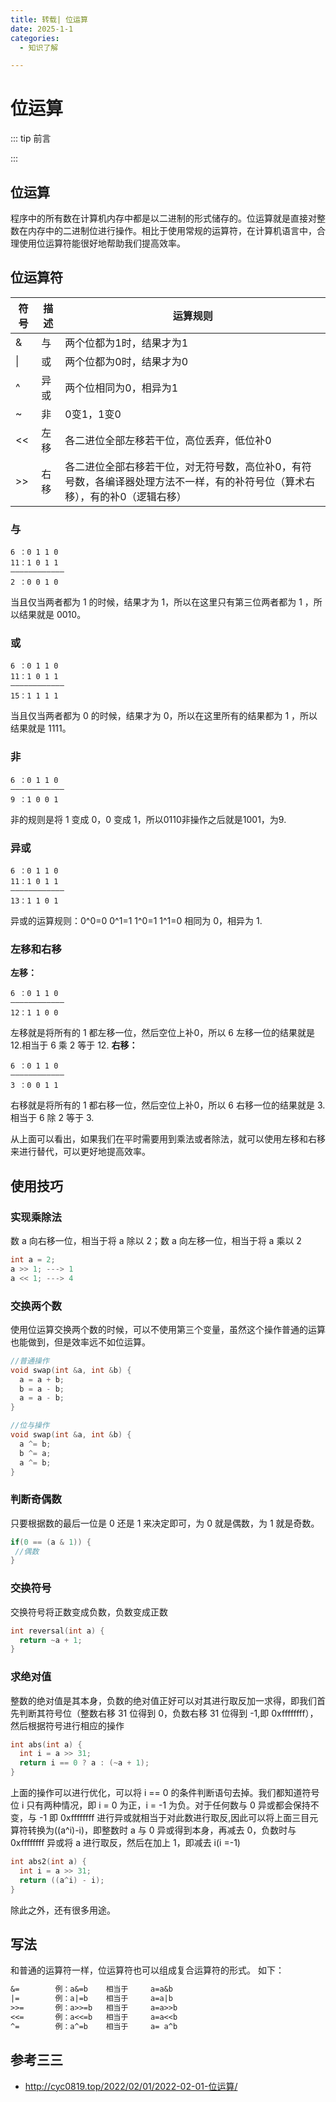 ```yaml
---
title: 转载| 位运算
date: 2025-1-1
categories: 
  - 知识了解

---
```


# 位运算

::: tip 前言



:::

## 位运算

程序中的所有数在计算机内存中都是以二进制的形式储存的。位运算就是直接对整数在内存中的二进制位进行操作。相比于使用常规的运算符，在计算机语言中，合理使用位运算符能很好地帮助我们提高效率。



## 位运算符

| 符号 | 描述 | 运算规则                                                     |
| ---- | ---- | ------------------------------------------------------------ |
| &    | 与   | 两个位都为1时，结果才为1                                     |
| \|   | 或   | 两个位都为0时，结果才为0                                     |
| ^    | 异或 | 两个位相同为0，相异为1                                       |
| ~    | 非   | 0变1，1变0                                                   |
| <<   | 左移 | 各二进位全部左移若干位，高位丢弃，低位补0                    |
| >>   | 右移 | 各二进位全部右移若干位，对无符号数，高位补0，有符号数，各编译器处理方法不一样，有的补符号位（算术右移），有的补0（逻辑右移） |

### 与

```
6 ：0 1 1 0
11：1 0 1 1
————————————
2 ：0 0 1 0
```

当且仅当两者都为 1 的时候，结果才为 1，所以在这里只有第三位两者都为 1 ，所以结果就是 0010。

### 或

```
6 ：0 1 1 0
11：1 0 1 1
————————————
15：1 1 1 1
```

当且仅当两者都为 0 的时候，结果才为 0，所以在这里所有的结果都为 1 ，所以结果就是 1111。

### 非

```
6 ：0 1 1 0
————————————
9 ：1 0 0 1
```

非的规则是将 1 变成 0，0 变成 1，所以0110非操作之后就是1001，为9.

### 异或

```
6 ：0 1 1 0
11：1 0 1 1
————————————
13：1 1 0 1
```

异或的运算规则：0^0=0 0^1=1 1^0=1 1^1=0 相同为 0，相异为 1.

### 左移和右移

**左移：**

```
6 ：0 1 1 0
————————————
12：1 1 0 0
```

左移就是将所有的 1 都左移一位，然后空位上补0，所以 6 左移一位的结果就是 12.相当于 6 乘 2 等于 12.
**右移：**

```
6 ：0 1 1 0
————————————
3 ：0 0 1 1
```

右移就是将所有的 1 都右移一位，然后空位上补0，所以 6 右移一位的结果就是 3.相当于 6 除 2 等于 3.

从上面可以看出，如果我们在平时需要用到乘法或者除法，就可以使用左移和右移来进行替代，可以更好地提高效率。



## 使用技巧

### 实现乘除法

数 a 向右移一位，相当于将 a 除以 2；数 a 向左移一位，相当于将 a 乘以 2

```c
int a = 2;
a >> 1; ---> 1
a << 1; ---> 4
```



### 交换两个数

使用位运算交换两个数的时候，可以不使用第三个变量，虽然这个操作普通的运算也能做到，但是效率远不如位运算。

```c
//普通操作
void swap(int &a, int &b) {
  a = a + b;
  b = a - b;
  a = a - b;
}

//位与操作
void swap(int &a, int &b) {
  a ^= b;
  b ^= a;
  a ^= b;
}
```



### 判断奇偶数

只要根据数的最后一位是 0 还是 1 来决定即可，为 0 就是偶数，为 1 就是奇数。

```c
if(0 == (a & 1)) {
 //偶数
}
```



### 交换符号

交换符号将正数变成负数，负数变成正数

```c
int reversal(int a) {
  return ~a + 1;
}
```



### 求绝对值

整数的绝对值是其本身，负数的绝对值正好可以对其进行取反加一求得，即我们首先判断其符号位（整数右移 31 位得到 0，负数右移 31 位得到 -1,即 0xffffffff），然后根据符号进行相应的操作

```c
int abs(int a) {
  int i = a >> 31;
  return i == 0 ? a : (~a + 1);
}
```

上面的操作可以进行优化，可以将 i == 0 的条件判断语句去掉。我们都知道符号位 i 只有两种情况，即 i = 0 为正，i = -1 为负。对于任何数与 0 异或都会保持不变，与 -1 即 0xffffffff 进行异或就相当于对此数进行取反,因此可以将上面三目元算符转换为((a^i)-i)，即整数时 a 与 0 异或得到本身，再减去 0，负数时与 0xffffffff 异或将 a 进行取反，然后在加上 1，即减去 i(i =-1)

```c
int abs2(int a) {
  int i = a >> 31;
  return ((a^i) - i);
}
```

除此之外，还有很多用途。



## 写法

和普通的运算符一样，位运算符也可以组成复合运算符的形式。
如下：

```tex
&=        例：a&=b    相当于     a=a&b
|=        例：a|=b    相当于     a=a|b
>>=       例：a>>=b   相当于     a=a>>b
<<=       例：a<<=b   相当于     a=a<<b
^=        例：a^=b    相当于     a= a^b
```



## 参考三三

- http://cyc0819.top/2022/02/01/2022-02-01-位运算/